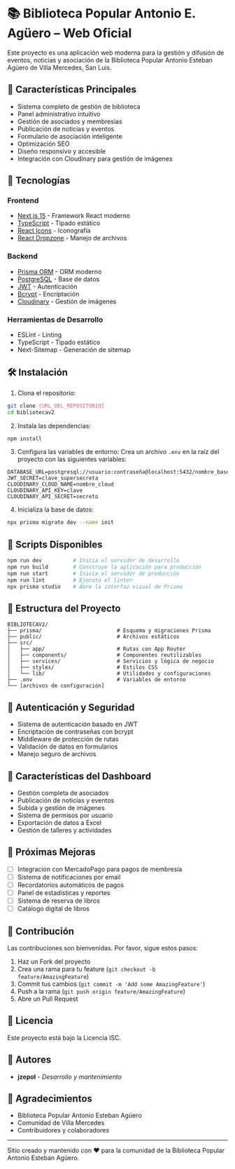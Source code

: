 # 📚 Biblioteca Popular Antonio E. Agüero – Web Oficial

Este proyecto es una aplicación web moderna para la gestión y difusión de eventos, noticias y asociación de la Biblioteca Popular Antonio Esteban Agüero de Villa Mercedes, San Luis.

## 🌟 Características Principales

- Sistema completo de gestión de biblioteca
- Panel administrativo intuitivo
- Gestión de asociados y membresías
- Publicación de noticias y eventos
- Formulario de asociación inteligente
- Optimización SEO
- Diseño responsivo y accesible
- Integración con Cloudinary para gestión de imágenes

## 🚀 Tecnologías

### Frontend
- [Next.js 15](https://nextjs.org/) - Framework React moderno
- [TypeScript](https://www.typescriptlang.org/) - Tipado estático
- [React Icons](https://react-icons.github.io/react-icons/) - Iconografía
- [React Dropzone](https://react-dropzone.js.org/) - Manejo de archivos

### Backend
- [Prisma ORM](https://www.prisma.io/) - ORM moderno
- [PostgreSQL](https://www.postgresql.org/) - Base de datos
- [JWT](https://jwt.io/) - Autenticación
- [Bcrypt](https://github.com/dcodeIO/bcrypt.js) - Encriptación
- [Cloudinary](https://cloudinary.com/) - Gestión de imágenes

### Herramientas de Desarrollo
- ESLint - Linting
- TypeScript - Tipado estático
- Next-Sitemap - Generación de sitemap

## 🛠️ Instalación

1. Clona el repositorio:
```bash
git clone [URL_DEL_REPOSITORIO]
cd bibliotecav2
```

2. Instala las dependencias:
```bash
npm install
```

3. Configura las variables de entorno:
Crea un archivo `.env` en la raíz del proyecto con las siguientes variables:
```env
DATABASE_URL=postgresql://usuario:contraseña@localhost:5432/nombre_basedatos
JWT_SECRET=clave_supersecreta
CLOUDINARY_CLOUD_NAME=nombre_cloud
CLOUDINARY_API_KEY=clave
CLOUDINARY_API_SECRET=secreto
```

4. Inicializa la base de datos:
```bash
npx prisma migrate dev --name init
```

## 🚀 Scripts Disponibles

```bash
npm run dev          # Inicia el servidor de desarrollo
npm run build        # Construye la aplicación para producción
npm run start        # Inicia el servidor de producción
npm run lint         # Ejecuta el linter
npx prisma studio    # Abre la interfaz visual de Prisma
```

## 📁 Estructura del Proyecto

```
BIBLIOTECAV2/
├── prisma/                        # Esquema y migraciones Prisma
├── public/                        # Archivos estáticos
├── src/
│   ├── app/                       # Rutas con App Router
│   ├── components/                # Componentes reutilizables
│   ├── services/                  # Servicios y lógica de negocio
│   ├── styles/                    # Estilos CSS
│   └── lib/                       # Utilidades y configuraciones
├── .env                           # Variables de entorno
└── [archivos de configuración]
```

## 🔐 Autenticación y Seguridad

- Sistema de autenticación basado en JWT
- Encriptación de contraseñas con bcrypt
- Middleware de protección de rutas
- Validación de datos en formularios
- Manejo seguro de archivos

## 📱 Características del Dashboard

- Gestión completa de asociados
- Publicación de noticias y eventos
- Subida y gestión de imágenes
- Sistema de permisos por usuario
- Exportación de datos a Excel
- Gestión de talleres y actividades

## 🔄 Próximas Mejoras

- [ ] Integración con MercadoPago para pagos de membresía
- [ ] Sistema de notificaciones por email
- [ ] Recordatorios automáticos de pagos
- [ ] Panel de estadísticas y reportes
- [ ] Sistema de reserva de libros
- [ ] Catálogo digital de libros

## 🤝 Contribución

Las contribuciones son bienvenidas. Por favor, sigue estos pasos:

1. Haz un Fork del proyecto
2. Crea una rama para tu feature (`git checkout -b feature/AmazingFeature`)
3. Commit tus cambios (`git commit -m 'Add some AmazingFeature'`)
4. Push a la rama (`git push origin feature/AmazingFeature`)
5. Abre un Pull Request

## 📄 Licencia

Este proyecto está bajo la Licencia ISC.

## 👥 Autores

- **jzepol** - *Desarrollo y mantenimiento*

## 🙏 Agradecimientos

- Biblioteca Popular Antonio Esteban Agüero
- Comunidad de Villa Mercedes
- Contribuidores y colaboradores

---

Sitio creado y mantenido con ❤️ para la comunidad de la Biblioteca Popular Antonio Esteban Agüero.